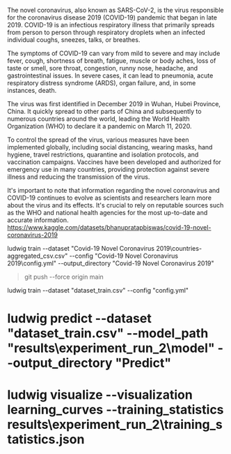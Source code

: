 The novel coronavirus, also known as SARS-CoV-2, is the virus responsible for the coronavirus disease 2019 (COVID-19) pandemic that began in late 2019. COVID-19 is an infectious respiratory illness that primarily spreads from person to person through respiratory droplets when an infected individual coughs, sneezes, talks, or breathes.

The symptoms of COVID-19 can vary from mild to severe and may include fever, cough, shortness of breath, fatigue, muscle or body aches, loss of taste or smell, sore throat, congestion, runny nose, headache, and gastrointestinal issues. In severe cases, it can lead to pneumonia, acute respiratory distress syndrome (ARDS), organ failure, and, in some instances, death.

The virus was first identified in December 2019 in Wuhan, Hubei Province, China. It quickly spread to other parts of China and subsequently to numerous countries around the world, leading the World Health Organization (WHO) to declare it a pandemic on March 11, 2020.

To control the spread of the virus, various measures have been implemented globally, including social distancing, wearing masks, hand hygiene, travel restrictions, quarantine and isolation protocols, and vaccination campaigns. Vaccines have been developed and authorized for emergency use in many countries, providing protection against severe illness and reducing the transmission of the virus.

It's important to note that information regarding the novel coronavirus and COVID-19 continues to evolve as scientists and researchers learn more about the virus and its effects. It's crucial to rely on reputable sources such as the WHO and national health agencies for the most up-to-date and accurate information.
https://www.kaggle.com/datasets/bhanupratapbiswas/covid-19-novel-coronavirus-2019


ludwig train --dataset "Covid-19 Novel Coronavirus 2019\countries-aggregated_csv.csv" --config "Covid-19 Novel Coronavirus 2019\config.yml" --output_directory "Covid-19 Novel Coronavirus 2019"
>git push --force origin main

ludwig train --dataset "dataset_train.csv" --config "config.yml"

# ludwig predict --dataset "dataset_train.csv" --model_path "results\experiment_run_2\model" --output_directory "Predict"

# ludwig visualize --visualization learning_curves --training_statistics results\experiment_run_2\training_statistics.json

